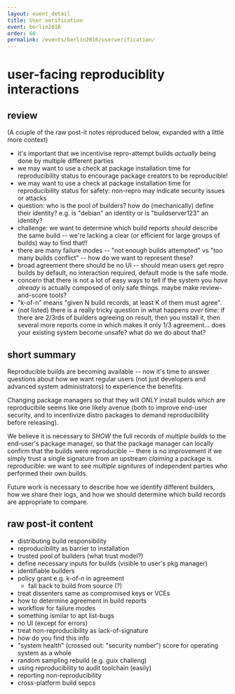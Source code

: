```yaml
---
layout: event_detail
title: User verification
event: berlin2016
order: 60
permalink: /events/berlin2016/userverification/
---
```


user-facing reproduciblity interactions
=======================================



review
------

(A couple of the raw post-it notes reproduced below, expanded with a little more context)

- it's important that we incentivise repro-attempt builds *actually* being done by multiple different parties
- we may want to use a check at package installation time for reproducibility status to encourage package creators to be reproducible!
- we may want to use a check at package installation time for reproducibility status for safety: non-repro may indicate security issues or attacks
- question: who is the pool of builders?  how do (mechanically) define their identity?  e.g. is "debian" an identity or is "buildserver123" an identity?
- challenge: we want to determine which build reports *should* describe the same build -- we're lacking a clear (or efficient for large groups of builds) way to find that!!
- there are many failure modes -- "not enough builds attempted" vs "too many builds conflict" -- how do we want to represent these?
- broad agreement there should be no UI -- should mean users get repro builds by default, no interaction required, default mode is the safe mode.
- concern that there is not a lot of easy ways to tell if the system you *have already* is actually composed of only safe things.  maybe make review-and-score tools?
- "k-of-n" means "given N build records, at least K of them must agree".
- (not listed) there is a really tricky question in what happens *over time*: if there are 2/3rds of builders agreeing on result, then you install it, then several more reports come in which makes it only 1/3 agreement... does your existing system become unsafe? what do we do about that?


short summary
-------------

Reproducible builds are becoming available -- now it's time to answer questions about how we want regular users (not just developers and advanced system administrators) to experience the benefits.

Changing package managers so that they will *ONLY* install builds which are reproducibile seems like one likely avenue (both to improve end-user security, and to incentivize distro packages to demand reproducibility before releasing).

We believe it is necessary to *SHOW* the full records of *multiple builds* to the end-user's package manager, so that the package manager can locally confirm that the builds were reproducible -- there is no improvement if we simply trust a single signature from an upstream *claiming* a package is reproducible: we want to see *multiple signitures* of independent parties who performed their own builds.

Future work is necessary to describe how we identify different builders, how we share their logs, and how we should determine which build records are appropriate to compare.

raw post-it content
-------------------

- distributing build responsibility
- reproducibility as barrier to installation
- trusted pool of builders (what trust model?)
- define necessary inputs for builds (visible to user's pkg manager)
- identifiable builders
- policy grant e.g. k-of-n in agreement
  - fall back to build from source (?)
- treat dissenters same as compromised keys or VCEs
- how to determine agreement in build reports
- workflow for failure modes
- something ismilar to apt list-bugs
- no UI (except for errors)
- treat non-reproducibility as lack-of-signature
- how do you find this info
- "system health" (crossed out: "security number") score for operating system as a whole
- random sampling rebuild (e.g. guix challeng)
- using reproducibility to audit toolchain (easily)
- reporting non-reproducibility
- cross-platform build sepcs

